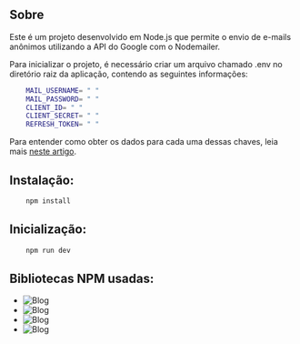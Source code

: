 ## Sobre

 Este é um projeto desenvolvido em Node.js que permite o envio de e-mails anônimos utilizando a API do Google com o Nodemailer.

Para inicializar o projeto, é necessário criar um arquivo chamado .env no diretório raiz da aplicação, contendo as seguintes informações:

``` bash
    MAIL_USERNAME= " "
    MAIL_PASSWORD= " "
    CLIENT_ID= " "
    CLIENT_SECRET= " "
    REFRESH_TOKEN= " "
```

 Para entender como obter os dados para cada uma dessas chaves, leia mais [neste artigo]([https://www.freecodecamp.org/portuguese/news/como-usar-o-nodemailer-para-enviar-emails-do-seu-servidor-do-node-js/](https://nodemailer.com/about/)).

 

## Instalação:

``` bash
    npm install 
```

## Inicialização:

``` bash
    npm run dev
```

## Bibliotecas NPM usadas:

- ![Blog](https://img.shields.io/badge/Express-000000.svg?style=for-the-badge&logo=Express&logoColor=white)
- ![Blog](https://img.shields.io/badge/EJS-B4CA65.svg?style=for-the-badge&logo=EJS&logoColor=black)
- ![Blog](https://img.shields.io/badge/Nodemon-76D04B.svg?style=for-the-badge&logo=Nodemon&logoColor=white)
- ![Blog](https://img.shields.io/badge/.ENV-ECD53F.svg?style=for-the-badge&logo=dotenv&logoColor=black)
